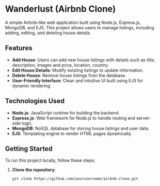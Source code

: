 # Wanderlust (Airbnb Clone)

A simple Airbnb-like web application built using Node.js, Express.js, MongoDB, and EJS. This project allows users to manage listings, including adding, editing, and deleting house details.

## Features

- **Add House**: Users can add new house listings with details such as title, description, images and price, location, country.
- **Edit House Details**: Modify existing listings to update information.
- **Delete House**: Remove house listings from the database.
- **User-Friendly Interface**: Clean and intuitive UI built using EJS for dynamic rendering.

## Technologies Used

- **Node.js**: JavaScript runtime for building the backend.
- **Express.js**: Web framework for Node.js to handle routing and server-side logic.
- **MongoDB**: NoSQL database for storing house listings and user data.
- **EJS**: Templating engine to render HTML pages dynamically.

## Getting Started

To run this project locally, follow these steps:

1. **Clone the repository**:
   ```bash
   git clone https://github.com/yourusername/airbnb-clone.git

